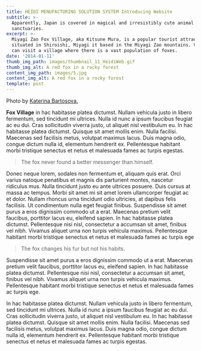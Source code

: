 ```yaml
---
title: HEIDI MENUFACTURING SOLUTION SYSTEM Introducing Website
subtitle: >-
  Apparently, Japan is covered in magical and irresistibly cute animal
  sanctuaries.
excerpt: >-
  Miyagi Zao Fox Village, aka Kitsune Mura, is a popular tourist attraction
  situated in Shiroishi, Miyagi it based in the Miyagi Zao mountains. Visitors
  can visit a village where there is a vast population of foxes.
date: '2014-01-11'
thumb_img_path: images/thumbnail_11_HeidiWeb.gif
thumb_img_alt: A red fox in a rocky forest
content_img_path: images/5.jpg
content_img_alt: A red fox in a rocky forest
template: post
---
```


Photo by [Katerina Bartosova.](https://unsplash.com/photos/SAfJ1eTBeyk)

**Fox Village** in hac habitasse platea dictumst. Nullam vehicula justo in libero fermentum, sed tincidunt mi ultrices. Nulla id nunc a ipsum faucibus feugiat ac eu dui. Cras sollicitudin viverra justo, ut aliquet nisl vestibulum eu. In hac habitasse platea dictumst. Quisque sit amet mollis enim. Nulla facilisi. Maecenas sed facilisis metus, volutpat maximus lacus. Duis magna odio, congue dictum nulla id, elementum hendrerit ex. Pellentesque habitant morbi tristique senectus et netus et malesuada fames ac turpis egestas.

>The fox never found a better messenger than himself.

Donec neque lorem, sodales non fermentum et, aliquam quis erat. Orci varius natoque penatibus et magnis dis parturient montes, nascetur ridiculus mus. Nulla tincidunt justo eu ante ultrices posuere. Duis cursus at massa ac tempus. Morbi sit amet mi sit amet lorem ullamcorper feugiat ac et dolor. Nullam rhoncus urna tincidunt odio ultricies, at dapibus felis facilisis. Ut condimentum nulla eget feugiat finibus. Suspendisse sit amet purus a eros dignissim commodo ut a erat. Maecenas pretium velit faucibus, porttitor lacus eu, eleifend sapien. In hac habitasse platea dictumst. Pellentesque nisi nisl, consectetur a accumsan sit amet, finibus vel nibh. Vivamus aliquet urna non turpis vehicula maximus. Pellentesque habitant morbi tristique senectus et netus et malesuada fames ac turpis ege

>The fox changes his fur but not his habits.

Suspendisse sit amet purus a eros dignissim commodo ut a erat. Maecenas pretium velit faucibus, porttitor lacus eu, eleifend sapien. In hac habitasse platea dictumst. Pellentesque nisi nisl, consectetur a accumsan sit amet, finibus vel nibh. Vivamus aliquet urna non turpis vehicula maximus. Pellentesque habitant morbi tristique senectus et netus et malesuada fames ac turpis ege.

In hac habitasse platea dictumst. Nullam vehicula justo in libero fermentum, sed tincidunt mi ultrices. Nulla id nunc a ipsum faucibus feugiat ac eu dui. Cras sollicitudin viverra justo, ut aliquet nisl vestibulum eu. In hac habitasse platea dictumst. Quisque sit amet mollis enim. Nulla facilisi. Maecenas sed facilisis metus, volutpat maximus lacus. Duis magna odio, congue dictum nulla id, elementum hendrerit ex. Pellentesque habitant morbi tristique senectus et netus et malesuada fames ac turpis egestas.
